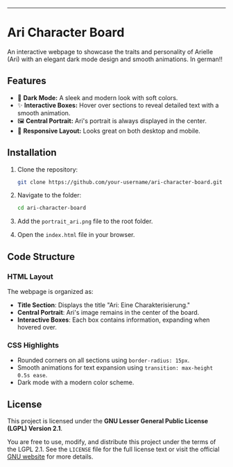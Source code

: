 ---

# Ari Character Board

An interactive webpage to showcase the traits and personality of Arielle (Ari) with an elegant dark mode design and smooth animations.
In german!!

## Features

- 🎨 **Dark Mode:** A sleek and modern look with soft colors.
- ✨ **Interactive Boxes:** Hover over sections to reveal detailed text with a smooth animation.
- 🖼️ **Central Portrait:** Ari's portrait is always displayed in the center.
- 📱 **Responsive Layout:** Looks great on both desktop and mobile.


## Installation

1. Clone the repository:
   ```bash
   git clone https://github.com/your-username/ari-character-board.git
   ```

2. Navigate to the folder:
   ```bash
   cd ari-character-board
   ```

3. Add the `portrait_ari.png` file to the root folder.

4. Open the `index.html` file in your browser.

## Code Structure

### HTML Layout
The webpage is organized as:
- **Title Section**: Displays the title "Ari: Eine Charakterisierung."
- **Central Portrait**: Ari's image remains in the center of the board.
- **Interactive Boxes**: Each box contains information, expanding when hovered over.

### CSS Highlights
- Rounded corners on all sections using `border-radius: 15px`.
- Smooth animations for text expansion using `transition: max-height 0.5s ease`.
- Dark mode with a modern color scheme.

## License

This project is licensed under the **GNU Lesser General Public License (LGPL) Version 2.1**. 

You are free to use, modify, and distribute this project under the terms of the LGPL 2.1. See the `LICENSE` file for the full license text or visit the official [GNU website](https://www.gnu.org/licenses/old-licenses/lgpl-2.1.html) for more details.
